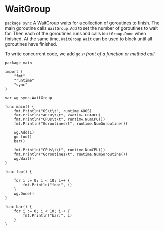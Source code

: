 # WaitGroup

`package sync`
A WaitGroup waits for a collection of goroutines to finish. The main goroutine calls `WaitGroup.Add` to set the number of goroutines to wait for. Then each of the goroutines runs and calls `WaitGroup.Done` when finished. At the same time, `WaitGroup.Wait` can be used to block until all goroutines have finished.

To write concurrent code, we add `go` _in front of a function or method call_

```golang
package main

import (
	"fmt"
	"runtime"
	"sync"
)

var wg sync.WaitGroup

func main() {
	fmt.Println("OS\t\t", runtime.GOOS)
	fmt.Println("ARCH\t\t", runtime.GOARCH)
	fmt.Println("CPUs\t\t", runtime.NumCPU())
	fmt.Println("Goroutines\t", runtime.NumGoroutine())

	wg.Add(1)
	go foo()
	bar()

	fmt.Println("CPUs\t\t", runtime.NumCPU())
	fmt.Println("Goroutines\t", runtime.NumGoroutine())
	wg.Wait()
}

func foo() {

	for i := 0; i < 10; i++ {
		fmt.Println("foo:", i)
	}
	wg.Done()
}

func bar() {
	for i := 0; i < 10; i++ {
		fmt.Println("bar:", i)
	}
}
```
